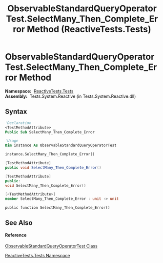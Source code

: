 ﻿---
title: ObservableStandardQueryOperatorTest.SelectMany_Then_Complete_Error Method  (ReactiveTests.Tests)
TOCTitle: SelectMany_Then_Complete_Error Method
ms:assetid: M:ReactiveTests.Tests.ObservableStandardQueryOperatorTest.SelectMany_Then_Complete_Error
ms:mtpsurl: https://msdn.microsoft.com/en-us/library/reactivetests.tests.observablestandardqueryoperatortest.selectmany_then_complete_error(v=VS.103)
ms:contentKeyID: 36620798
ms.date: 06/28/2011
mtps_version: v=VS.103
f1_keywords:
- ReactiveTests.Tests.ObservableStandardQueryOperatorTest.SelectMany_Then_Complete_Error
dev_langs:
- CSharp
- JScript
- VB
- FSharp
- c++
---

# ObservableStandardQueryOperatorTest.SelectMany\_Then\_Complete\_Error Method

**Namespace:**  [ReactiveTests.Tests](hh289046\(v=vs.103\).md)  
**Assembly:**  Tests.System.Reactive (in Tests.System.Reactive.dll)

## Syntax

``` vb
'Declaration
<TestMethodAttribute> _
Public Sub SelectMany_Then_Complete_Error
```

``` vb
'Usage
Dim instance As ObservableStandardQueryOperatorTest

instance.SelectMany_Then_Complete_Error()
```

``` csharp
[TestMethodAttribute]
public void SelectMany_Then_Complete_Error()
```

``` c++
[TestMethodAttribute]
public:
void SelectMany_Then_Complete_Error()
```

``` fsharp
[<TestMethodAttribute>]
member SelectMany_Then_Complete_Error : unit -> unit 
```

``` jscript
public function SelectMany_Then_Complete_Error()
```

## See Also

#### Reference

[ObservableStandardQueryOperatorTest Class](hh288944\(v=vs.103\).md)

[ReactiveTests.Tests Namespace](hh289046\(v=vs.103\).md)

